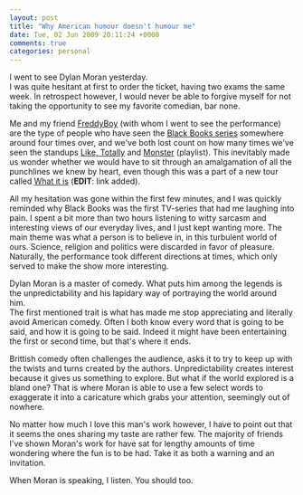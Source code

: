 ```yaml
---
layout: post
title: "Why American humour doesn't humour me"
date: Tue, 02 Jun 2009 20:11:24 +0000
comments: true
categories: personal
---
```

I went to see Dylan Moran yesterday.  
I was quite hesitant at first to order the ticket, having two exams the same
week. In retrospect however, I would never be able to forgive myself for not
taking the opportunity to see my favorite comedian, bar none.

Me and my friend [FreddyBoy](http://www.pinheadlounge.com/FreddyBoy) (with whom
I went to see the performance) are the type of people who have seen the
[Black Books series](http://www.imdb.com/title/tt0262150/) somewhere around
four times over, and we've both lost count on how many times we've seen the
standups [Like, Totally](http://youtu.be/HNAh9_BPBFk) and [Monster](
http://youtu.be/lpkiIaFv5As) (playlist). This inevitably made us wonder whether
we would have to sit through an amalgamation of all the punchlines we knew by
heart, even though this was a part of a new tour called [What it is](
http://youtu.be/hieTxQ0oJPc) (**EDIT**: link added).

All my hesitation was gone within the first few minutes, and I was quickly
reminded why Black Books was the first TV-series that had me laughing into
pain. I spent a bit more than two hours listening to witty sarcasm and
interesting views of our everyday lives, and I just kept wanting more. The main
theme was what a person is to believe in, in this turbulent world of ours.
Science, religion and politics were discarded in favor of pleasure. Naturally,
the performance took different directions at times, which only served to make
the show more interesting.

Dylan Moran is a master of comedy. What puts him among the legends is the
unpredictability and his lapidary way of portraying the world around him.  
The first mentioned trait is what has made me stop appreciating and literally
avoid American comedy. Often I both know every word that is going to be said,
and how it is going to be said. Indeed it might have been entertaining the
first or second time, but that's where it ends.

Brittish comedy often challenges the audience, asks it to try to keep up with
the twists and turns created by the authors. Unpredictability creates interest
because it gives us something to explore. But what if the world explored is
a bland one? That is where Moran is able to use a few select words to
exaggerate it into a caricature which grabs your attention, seemingly out of
nowhere.

No matter how much I love this man's work however, I have to point out that it
seems the ones sharing my taste are rather few. The majority of friends I've
shown Moran's work for have sat for lengthy amounts of time wondering where the
fun is to be had. Take it as both a warning and an invitation.

When Moran is speaking, I listen. You should too.
